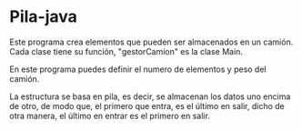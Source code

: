 # Pila-java
Este programa crea elementos que pueden ser
almacenados en un camión. Cada clase tiene 
su función, "gestorCamion" es la clase Main.

En este programa puedes definir el numero de
elementos y peso del camión. 

La estructura se basa en pila, es decir,
se almacenan los datos uno encima de otro,
de modo que, el primero que entra, es el
último en salir, dicho de otra manera,
el último en entrar es el primero en salir.
